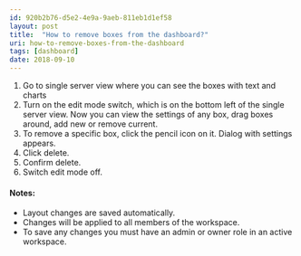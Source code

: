 ```yaml
---
id: 920b2b76-d5e2-4e9a-9aeb-811eb1d1ef58
layout: post
title:  "How to remove boxes from the dashboard?"
uri: how-to-remove-boxes-from-the-dashboard
tags: [dashboard] 
date: 2018-09-10
---
```


1.  Go to single server view where you can see the boxes with text and charts
2.  Turn on the edit mode switch, which is on the bottom left of the single server view. Now you can view the settings of any box, drag boxes around, add new or remove current.
3.  To remove a specific box, click the pencil icon on it. Dialog with settings appears.
4.  Click delete.
5.  Confirm delete.
6.  Switch edit mode off.

<!--more-->

#### Notes:

*   Layout changes are saved automatically.
*   Changes will be applied to all members of the workspace.
*   To save any changes you must have an admin or owner role in an active workspace.